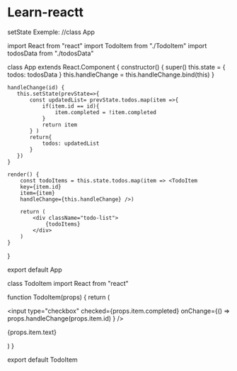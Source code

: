 # Learn-reactt
setState Exemple:
//class App

import React from "react"
import TodoItem from "./TodoItem"
import todosData from "./todosData"

class App extends React.Component {
    constructor() {
        super()
        this.state = {
            todos: todosData
        }
        this.handleChange = this.handleChange.bind(this)
    }
    
    handleChange(id) {
       this.setState(prevState=>{
           const updatedList= prevState.todos.map(item =>{
               if(item.id == id){
                   item.completed = !item.completed
               }
               return item
           } )
           return{
               todos: updatedList
           }
       })
    }
    
    render() {
        const todoItems = this.state.todos.map(item => <TodoItem 
        key={item.id}
        item={item}
        handleChange={this.handleChange} />)
        
        return (
            <div className="todo-list">
                {todoItems}
            </div>
        )    
    }
}

export default App

class TodoItem
import React from "react"

function TodoItem(props) {
    return (
        <div className="todo-item">
            <input 
                type="checkbox" 
                checked={props.item.completed} 
                onChange={() => props.handleChange(props.item.id) }
            />
            <p>{props.item.text}</p>
        </div>
    )
}

export default TodoItem
